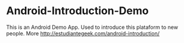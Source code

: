 # Android-Introduction-Demo
This is an Android Demo App.
Used to introduce this plataform to new people.
More http://estudiantegeek.com/android-introduction/

